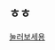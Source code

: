 
<html>
    <head>
        <script>
            alert("니 누기야");
        </script>
    <body>
    <h2> ㅎㅎ</h2> 
    <a href="https://youtu.be/G7QME0bzZuA">눌러보세용</a>
    </body>
</head>
</html>
